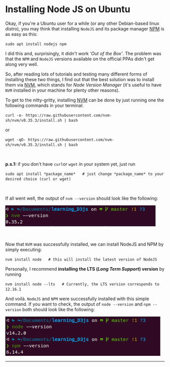 # Installing Node JS on Ubuntu

Okay, if you're a Ubuntu user for a while (or any other Debian-based linux distro), you may think that installing `NodeJS` and its package manager [NPM](https://www.npmjs.com/) is as easy as this:

```shell
sudo apt install nodejs npm
```

I did this and, surprisingly, it didn't work *'Out of the Box'*. The problem was that the `NPM` and `NodeJS` versions available on the official PPAs didn't get along very well. 

So, after reading lots of tutorials and testing many different forms of installing these two things, I find out that the best solution was to install them via [NVM](https://github.com/nvm-sh/nvm), which stands for *Node Version Manager* (it's useful to have `NVM` installed in your machine for plenty other reasons).

To get to the nitty-gritty, installing [NVM](https://github.com/nvm-sh/nvm) can be done by just running one the following commands in your terminal: 

```shell
curl -o- https://raw.githubusercontent.com/nvm-sh/nvm/v0.35.3/install.sh | bash
```
or 
```shell
wget -qO- https://raw.githubusercontent.com/nvm-sh/nvm/v0.35.3/install.sh | bash
```

<br>

**p.s.1:** if you don't have `curl`or `wget` in your system yet, just run

```shell
sudo apt install *package_name*   # just change *package_name* to your desired choice (curl or wget)
```

<br>

If all went well, the output of `nvm --version` should look like the following:

![](./img/nvm_version.png)

<br>

Now that `NVM` was successfully installed, we can install NodeJS and NPM by simply executing:

```shell
nvm install node   # this will install the latest version of NodeJS
```

Personally, I recommend **installing the LTS (*Long Term Support*) version** by running

```shell
nvm install node --lts   # Currently, the LTS version corresponds to 12.16.1 
```

And voilà. `NodeJS` and `NPM` were successfully installed with this simple command. If you want to check, the output of `node --version` and `npm --version` both should look like the following:

![](./img/node_and_npm_version.png)

-----